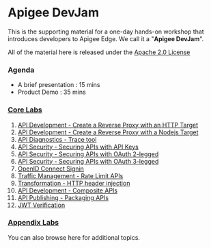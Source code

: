 # Apigee DevJam
This is the supporting material for a one-day hands-on workshop that introduces developers to Apigee Edge. We call it a "**Apigee DevJam**".

All of the material here is released under the [Apache 2.0 License](./LICENSE)

### Agenda
* A brief presentation : 15 mins
* Product Demo : 35 mins

### [Core Labs](./Labs/Core)
1. [API Development - Create a Reverse Proxy with an HTTP Target](./Labs/Core/01-Create-a-Reverse-Proxy)
2. [API Development - Create a Reverse Proxy with a Nodejs Target](./Labs/Core/02-Proxy-with-Nodejs-Target)
3. [API Diagnostics - Trace tool                    ](./Labs/Core/03-Trace-tool)
4. [API Security - Securing APIs with API Keys      ](./Labs/Core/04-Securing-APIs-with-API-Keys)
5. [API Security - Securing APIs with OAuth 2-legged](./Labs/Core/05-Securing-APIs-with-OAuth-2-legged)
6. [API Security - Securing APIs with OAuth 3-legged](./Labs/Core/06-Securing-APIs-with-OAuth-3-legged)
7. [OpenID Connect Signin                           ](./Labs/Core/07---OpenID-Connect-Signin)
8. [Traffic Management - Rate Limit APIs            ](./Labs/Core/08---Traffic-Management---Rate-Limit-APIs)
9. [Transformation - HTTP header injection          ](./Labs/Core/09---Transformation---HTTP-header-injection)
10. [API Development - Composite APIs               ](./Labs/Core/10---API-Development---Composite-APIs)
11. [API Publishing - Packaging APIs                ](./Labs/Core/11---API-Publishing---Packaging-APIs)
12. [JWT Verification                               ](./Labs/Core/12---JWT-Verification)


### [Appendix Labs](./Labs/Appendix)

You can also browse here for additional topics. 

